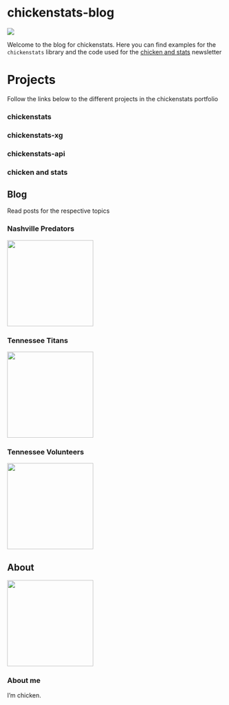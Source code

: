 # chickenstats-blog


<!-- WARNING: THIS FILE WAS AUTOGENERATED! DO NOT EDIT! -->

![](images/site/hero_transparent.png)

Welcome to the blog for chickenstats. Here you can find examples for the
`chickenstats` library and the code used for the [chicken and
stats](https://chickenandstats.com) newsletter

# Projects

Follow the links below to the different projects in the chickenstats
portfolio

<div class="grid">

<div class="g-col-12 g-col-md-6">

### chickenstats

</div>

<div class="g-col-12 g-col-md-6">

### chickenstats-xg

</div>

<div class="g-col-12 g-col-md-6">

### chickenstats-api

</div>

<div class="g-col-12 g-col-md-6">

### chicken and stats

</div>

</div>

## Blog

Read posts for the respective topics

<div class="grid">

<div class="g-col-6 g-col-md-4">

### Nashville Predators

<img src="images/logos/nashville_predators.png" data-fig-align="center"
height="200" />

</div>

<div class="g-col-6 g-col-md-4">

### Tennessee Titans

<img src="images/logos/tennessee_titans.png" data-fig-align="center"
height="200" />

</div>

<div class="g-col-6 g-col-md-4">

### Tennessee Volunteers

<img src="images/logos/tennessee_volunteers.png" data-fig-align="center"
height="200" />

</div>

</div>

## About

<div class="grid">

<div class="g-col-12 g-col-md-4">

<img src="images/site/avatar_transparent.png" data-fig-align="center"
height="200" />

</div>

<div class="g-col-12 g-col-md-8">

### About me

I’m chicken.

</div>

</div>
